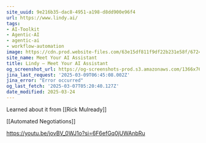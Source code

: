 ```yaml
---
site_uuid: 9e216b35-dac8-4951-a198-d8dd900e96f4
url: https://www.lindy.ai/
tags:
- AI-Toolkit
- Agentic-AI
- agentic-ai
- workflow-automation
image: https://cdn.prod.website-files.com/63e15df811f9df22b231e58f/6724d4fc6feb5bd8e70f34c3_opengraph-title.jpg
site_name: Meet Your AI Assistant
title: Lindy — Meet Your AI Assistant
og_screenshot_url: https://og-screenshots-prod.s3.amazonaws.com/1366x768/80/false/6e25654b1985f2e452b7996c3ca9892821fccebfb6979eaffcb9d50a323f8e66.jpeg
jina_last_request: '2025-03-09T06:45:08.002Z'
jina_error: "Error occurred"
og_last_fetch: '2025-03-07T05:20:40.127Z'
date_modified: 2025-03-24
---
```




Learned about it from [[Rick Mulready]]

[[Automated Negotiations]]


https://youtu.be/jovBV_0WJ1o?si=6F6efGq0jUWAnbRu
